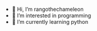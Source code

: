 - 👋 Hi, I’m rangothechameleon
- 👀 I’m interested in programming
- 🌱 I’m currently learning python


<!---
rangothechameleon/rangothechameleon is a ✨ special ✨ repository because its `README.md` (this file) appears on your GitHub profile.
You can click the Preview link to take a look at your changes.
--->
